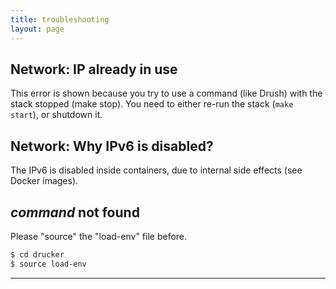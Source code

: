```yaml
---
title: troubleshooting
layout: page
---
```


## Network: IP already in use
This error is shown because you try to use a command (like Drush) with the stack stopped (make stop). You need to either re-run the stack (```make start```), or shutdown it.

## Network: Why IPv6 is disabled?
The IPv6 is disabled inside containers, due to internal side effects (see Docker images).

## *command* not found
Please "source" the "load-env" file before.
```bash
$ cd drucker
$ source load-env
```

---

